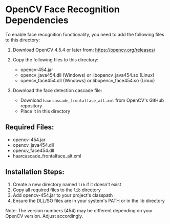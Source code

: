 # OpenCV Face Recognition Dependencies

To enable face recognition functionality, you need to add the following files to this directory:

1. Download OpenCV 4.5.4 or later from: https://opencv.org/releases/
2. Copy the following files to this directory:
   - opencv-454.jar
   - opencv_java454.dll (Windows) or libopencv_java454.so (Linux)
   - opencv_face454.dll (Windows) or libopencv_face454.so (Linux)

3. Download the face detection cascade file:
   - Download `haarcascade_frontalface_alt.xml` from OpenCV's GitHub repository
   - Place it in this directory

## Required Files:
- opencv-454.jar
- opencv_java454.dll
- opencv_face454.dll
- haarcascade_frontalface_alt.xml

## Installation Steps:
1. Create a new directory named `lib` if it doesn't exist
2. Copy all required files to the `lib` directory
3. Add opencv-454.jar to your project's classpath
4. Ensure the DLL/SO files are in your system's PATH or in the lib directory

Note: The version numbers (454) may be different depending on your OpenCV version. Adjust accordingly.
